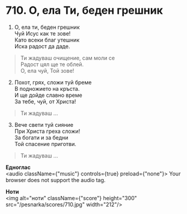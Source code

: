 # 710. О, ела Ти, беден грешник

1. О, ела ти, беден грешник  
Чуй Исус как те зове!  
Като всеки благ утешник  
Иска радост да даде.  

> Ти жадуваш очищение, сам моли се  
> Радост цял ще те облей.  
> О, ела чуй, Той зове!

2. Похот, грях, сложи туй бреме  
В подножието на кръста.  
И ще дойде славно време  
За тебе, чуй, от Христа!  

> Ти жадуваш ...  

3. Вече свети туй сияние  
При Христа греха сложи!  
За богати и за бедни  
Той спасение приготви.  

> Ти жадуваш ...

**Едноглас**  
<audio className={"music"} controls={true} preload={"none"}>
    <source src="/pesnarka/transp/710.mp3" type="audio/mpeg"/>
    Your browser does not support the audio tag.
</audio>

**Ноти**  
<img alt="ноти" className={"score"} height="300" src="/pesnarka/scores/710.jpg" width="212"/>
